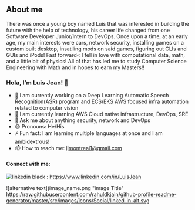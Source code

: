 ## About me

There was once a young boy named Luis that was interested in building the future with the help of technology, his career life changed from one Software Developer Junior/Intern to DevOps. Once upon a time, at an early age, my main interests were cars, network security, installing games on a custom built desktop, 
insatlling mods on said games, figuring out CLIs and GUIs and iPods! Fast forward< I fell in love with computational data, math, and a little bit of physics! All of that has led me to study Computer Science Engineering with Math and in hopes to earn my Masters!!


### Hola, I’m Luis Jean! 👋

- 🔭 I am currently working on a Deep Learning Automatic Speech Recognition(ASR) program and ECS/EKS AWS focused infra automation related to computer vision
- 🌱 I am currently learning AWS Cloud native infrastructure, DevOps, SRE
- 💬 Ask me about anything security, network and DevOps
- 😄 Pronouns: He/His
- ⚡ Fun fact: I am learning multiple languages at once and I am ambidextrous!
- 📫 How to reach me: ljmontreal1@gmail.com

#### Connect with me:
![linkedin black](https://user-images.githubusercontent.com/38962380/168149614-fbca0acf-97e1-4c57-9b80-f18ec049f11f.png)
: https://www.linkedin.com/in/LuisJean

[2]: https://www.Twitter.com/in/LuisRJean
[3]: https://www.Instagram.com/in/LuisRJean

![alternative text](image_name.png "image Title"
https://raw.githubusercontent.com/rahuldkjain/github-profile-readme-generator/master/src/images/icons/Social/linked-in-alt.svg


